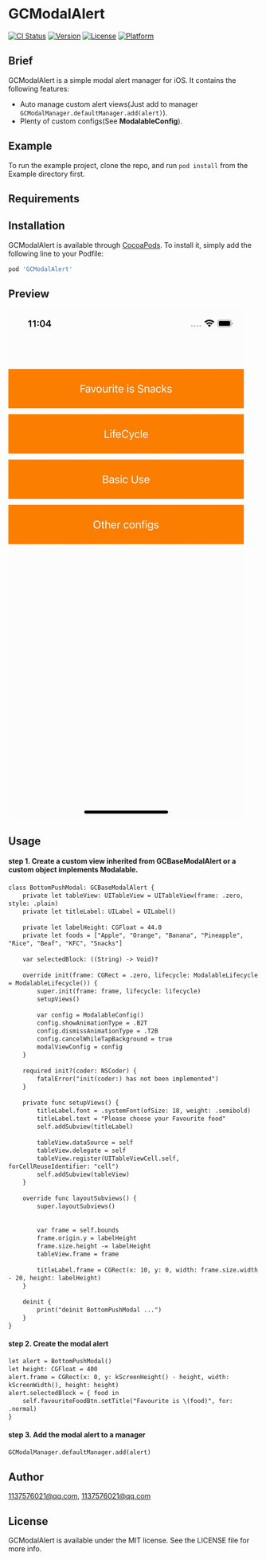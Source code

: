 # GCModalAlert

[![CI Status](https://img.shields.io/travis/1137576021@qq.com/GCModalAlert.svg?style=flat)](https://travis-ci.org/1137576021@qq.com/GCModalAlert)
[![Version](https://img.shields.io/cocoapods/v/GCModalAlert.svg?style=flat)](https://cocoapods.org/pods/GCModalAlert)
[![License](https://img.shields.io/cocoapods/l/GCModalAlert.svg?style=flat)](https://cocoapods.org/pods/GCModalAlert)
[![Platform](https://img.shields.io/cocoapods/p/GCModalAlert.svg?style=flat)](https://cocoapods.org/pods/GCModalAlert)

## Brief

GCModalAlert is a simple modal alert manager for iOS. It contains the following features:

* Auto manage custom alert views(Just add to manager ```GCModalManager.defaultManager.add(alert)```).
* Plenty of custom configs(See **ModalableConfig**).

## Example

To run the example project, clone the repo, and run `pod install` from the Example directory first.

## Requirements

## Installation

GCModalAlert is available through [CocoaPods](https://cocoapods.org). To install
it, simply add the following line to your Podfile:

```ruby
pod 'GCModalAlert'
```

## Preview

![image](https://github.com/Sunshine-Rain/GCModalAlert-Pod/blob/main/Example/GCModalAlert/preview.gif?raw=true)

## Usage

#### step 1.  Create a custom view inherited from GCBaseModalAlert or a custom object implements Modalable.

```
class BottomPushModal: GCBaseModalAlert {
    private let tableView: UITableView = UITableView(frame: .zero, style: .plain)
    private let titleLabel: UILabel = UILabel()
    
    private let labelHeight: CGFloat = 44.0
    private let foods = ["Apple", "Orange", "Banana", "Pineapple", "Rice", "Beaf", "KFC", "Snacks"]
    
    var selectedBlock: ((String) -> Void)?
    
    override init(frame: CGRect = .zero, lifecycle: ModalableLifecycle = ModalableLifecycle()) {
        super.init(frame: frame, lifecycle: lifecycle)
        setupViews()
        
        var config = ModalableConfig()
        config.showAnimationType = .B2T
        config.dismissAnimationType = .T2B
        config.cancelWhileTapBackground = true
        modalViewConfig = config
    }
    
    required init?(coder: NSCoder) {
        fatalError("init(coder:) has not been implemented")
    }
    
    private func setupViews() {
        titleLabel.font = .systemFont(ofSize: 18, weight: .semibold)
        titleLabel.text = "Please choose your Favourite food"
        self.addSubview(titleLabel)
        
        tableView.dataSource = self
        tableView.delegate = self
        tableView.register(UITableViewCell.self, forCellReuseIdentifier: "cell")
        self.addSubview(tableView)
    }
    
    override func layoutSubviews() {
        super.layoutSubviews()
        
        
        var frame = self.bounds
        frame.origin.y = labelHeight
        frame.size.height -= labelHeight
        tableView.frame = frame
        
        titleLabel.frame = CGRect(x: 10, y: 0, width: frame.size.width - 20, height: labelHeight)
    }
    
    deinit {
        print("deinit BottomPushModal ...")
    }
}
```

#### step 2.  Create the modal alert

```
let alert = BottomPushModal()
let height: CGFloat = 400
alert.frame = CGRect(x: 0, y: kScreenHeight() - height, width: kScreenWidth(), height: height)
alert.selectedBlock = { food in
    self.favouriteFoodBtn.setTitle("Favourite is \(food)", for: .normal)
}
```

#### step 3.  Add the modal alert to a manager

```
GCModalManager.defaultManager.add(alert)
```

## Author

1137576021@qq.com, 1137576021@qq.com

## License

GCModalAlert is available under the MIT license. See the LICENSE file for more info.
